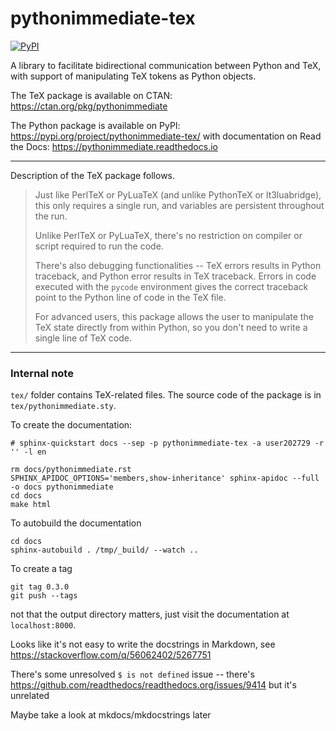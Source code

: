 # pythonimmediate-tex

[![PyPI](https://img.shields.io/pypi/v/pythonimmediate-tex?style=flat)](https://pypi.python.org/pypi/pythonimmediate-tex/)

A library to facilitate bidirectional communication between Python and TeX,
with support of manipulating TeX tokens as Python objects.

The TeX package is available on CTAN: https://ctan.org/pkg/pythonimmediate

The Python package is available on PyPI: https://pypi.org/project/pythonimmediate-tex/
with documentation on Read the Docs: https://pythonimmediate.readthedocs.io

------

Description of the TeX package follows.

> Just like PerlTeX or PyLuaTeX (and unlike PythonTeX or lt3luabridge),
> this only requires a single run, and variables are persistent throughout the run.
> 
> Unlike PerlTeX or PyLuaTeX, there's no restriction on compiler or script required to run the code.
> 
> There's also debugging functionalities -- TeX errors results in Python traceback, and Python error results in TeX traceback.
> Errors in code executed with the `pycode` environment gives the correct traceback point to the Python line of code in the TeX file.
> 
> For advanced users, this package allows the user to manipulate the TeX state directly from within Python,
> so you don't need to write a single line of TeX code.

------

### Internal note

`tex/` folder contains TeX-related files. The source code of the package is in `tex/pythonimmediate.sty`.

To create the documentation:

```
# sphinx-quickstart docs --sep -p pythonimmediate-tex -a user202729 -r '' -l en

rm docs/pythonimmediate.rst
SPHINX_APIDOC_OPTIONS='members,show-inheritance' sphinx-apidoc --full -o docs pythonimmediate
cd docs
make html
```

To autobuild the documentation

```
cd docs
sphinx-autobuild . /tmp/_build/ --watch ..
```

To create a tag

```
git tag 0.3.0
git push --tags
```

not that the output directory matters, just visit the documentation at `localhost:8000`.

Looks like it's not easy to write the docstrings in Markdown, see https://stackoverflow.com/q/56062402/5267751

There's some unresolved `$ is not defined` issue -- there's https://github.com/readthedocs/readthedocs.org/issues/9414 but it's unrelated

Maybe take a look at mkdocs/mkdocstrings later
